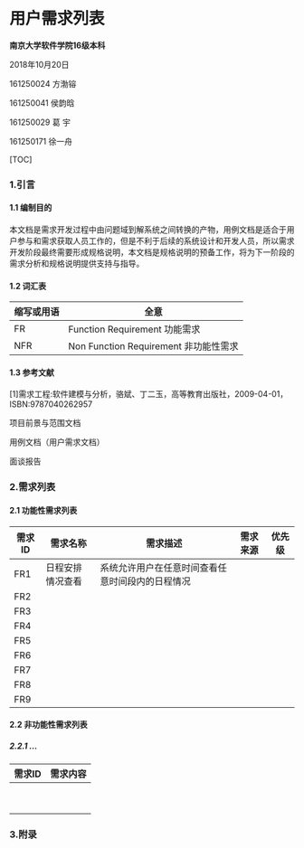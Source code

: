 # 用户需求列表



**南京大学软件学院16级本科**

2018年10月20日



161250024 方渤镕

161250041 侯韵晗

161250029 葛    宇

161250171 徐一舟



[TOC]

### 1.引言

#### 1.1 编制目的

​	本文档是需求开发过程中由问题域到解系统之间转换的产物，用例文档是适合于用户参与和需求获取人员工作的，但是不利于后续的系统设计和开发人员，所以需求开发阶段最终需要形成规格说明，本文档是规格说明的预备工作，将为下一阶段的需求分析和规格说明提供支持与指导。

#### 1.2 词汇表

| 缩写或用语 | 全意                                  |
| ---------- | ------------------------------------- |
| FR         | Function Requirement 功能需求         |
| NFR        | Non Function Requirement 非功能性需求 |

#### 1.3 参考文献

[1]需求工程:软件建模与分析，骆斌、丁二玉，高等教育出版社，2009-04-01，ISBN:9787040262957

项目前景与范围文档

用例文档（用户需求文档）

面谈报告

### 2.需求列表

#### 2.1 功能性需求列表

| 需求ID | 需求名称         | 需求描述                                         | 需求来源 | 优先级 |
| ------ | ---------------- | ------------------------------------------------ | -------- | ------ |
| FR1    | 日程安排情况查看 | 系统允许用户在任意时间查看任意时间段内的日程情况 |          |        |
| FR2    |                  |                                                  |          |        |
| FR3    |                  |                                                  |          |        |
| FR4    |                  |                                                  |          |        |
| FR5    |                  |                                                  |          |        |
| FR6    |                  |                                                  |          |        |
| FR7    |                  |                                                  |          |        |
| FR8    |                  |                                                  |          |        |
| FR9    |                  |                                                  |          |        |



#### 2.2 非功能性需求列表

##### 2.2.1 ...

| 需求ID | 需求内容 |
| ------ | -------- |
|        |          |
|        |          |
|        |          |
|        |          |
|        |          |
|        |          |
|        |          |
|        |          |
|        |          |



### 3.附录
